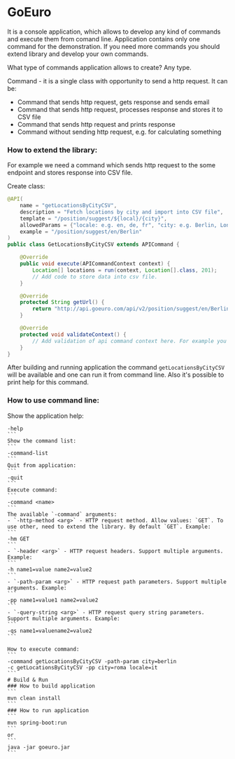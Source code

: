 


# GoEuro

It is a console application, which allows to develop any kind of commands and execute them from comand line. Application contains
only one command for the demonstration. If you need more commands you should extend library and develop your own commands.

What type of commands application allows to create? Any type. 

Command - it is a single class with opportunity to send a http request. It can be:
- Command that sends http request, gets response and sends email
- Command that sends http request, processes response and stores it to CSV file
- Command that sends http request and prints response
- Command without sending http request, e.g. for calculating something

### How to extend the library:

For example we need a command which sends http request to the some endpoint and stores response into CSV file.

Create class:
```JAVA
@API(
    name = "getLocationsByCityCSV",
    description = "Fetch locations by city and import into CSV file",
    template = "/position/suggest/${local}/{city}",
    allowedParams = {"locale: e.g. en, de, fr", "city: e.g. Berlin, London, Munich"},
    example = "/position/suggest/en/Berlin"
)
public class GetLocationsByCityCSV extends APICommand {

    @Override
    public void execute(APICommandContext context) {
        Location[] locations = run(context, Location[].class, 201);
        // Add code to store data into csv file.
    }

    @Override
    protected String getUrl() {
        return "http://api.goeuro.com/api/v2/position/suggest/en/Berlin"
    }

    @Override
    protected void validateContext() {
        // Add validation of api command context here. For example you need some requered parameters.
    }
}
```

After building and running application the command `getLocationsByCityCSV` will be available and one can run it from command line. Also it's possible to print help for this command.


### How to use command line:

Show the application help:
````
-help
```
Show the command list:
```
-command-list
```
Quit from application:
```
-quit
```
Execute command:
```
-command <name>
```
The available `-command` arguments:
- `-http-method <arg>` - HTTP request method. Allow values: `GET`. To use other, need to extend the library. By default `GET`. Example: 
```
-hm GET
```
- `-header <arg>` - HTTP request headers. Support multiple arguments. Example: 
```
-h name1=value name2=value2
```
- `-path-param <arg>` - HTTP request path parameters. Support multiple arguments. Example: 
```
-pp name1=value1 name2=value2
```
- `-query-string <arg>` - HTTP request query string parameters. Support multiple arguments. Example: 
```
-qs name1=valuename2=value2
```

How to execute command:
```
-command getLocationsByCityCSV -path-param city=berlin
-c getLocationsByCityCSV -pp city=roma locale=it
```
# Build & Run
### How to build application
```
mvn clean install
```
### How to run application
```
mvn spring-boot:run
```
or
```
java -jar goeuro.jar
```
